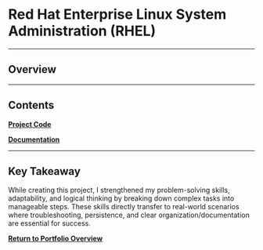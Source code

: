 # Red Hat Enterprise Linux System Administration (RHEL)

---

## Overview

---

## Contents
**[Project Code](./Final_Project.py)**

**[Documentation](./CIS156_Final_Project_Documentation.docx)**

---

## Key Takeaway
While creating this project, I strengthened my problem-solving skills, adaptability, and logical thinking by breaking down complex tasks into manageable steps. These skills directly transfer to real-world scenarios where troubleshooting, persistence, and clear organization/documentation are essential for success.

**[Return to Portfolio Overview](./..)**
